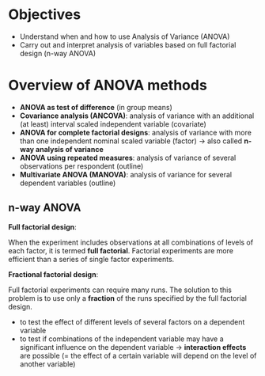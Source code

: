 
# Objectives

* Understand when and how to use Analysis of Variance (ANOVA)
* Carry out and interpret analysis of variables based on full factorial design (n-way ANOVA)

# Overview of ANOVA methods

* **ANOVA as test of difference** (in group means)
* **Covariance analysis (ANCOVA)**: analysis of variance with an additional (at least) interval scaled independent variable (covariate)
* **ANOVA for complete factorial designs**: analysis of variance with more than one independent nominal scaled variable (factor) $\rightarrow$ also called **n-way analysis of variance**
* **ANOVA using repeated measures**: analysis of variance of several observations per respondent (outline)
* **Multivariate ANOVA (MANOVA)**: analysis of variance for several dependent variables (outline)

## n-way ANOVA

**Full factorial design**:

When the experiment includes observations at all combinations of levels of each factor, it is termed **full factorial**. Factorial experiments are more efficient than a series of single factor experiments.

**Fractional factorial design**:

Full factorial experiments can require many runs. The solution to this problem is to use only a **fraction** of the runs specified by the full factorial design.

* to test the effect of different levels of several factors on a dependent variable
* to test if combinations of the independent variable may have a significant influence on the dependent variable &rarr; **interaction effects** are possible (= the effect of a certain variable will depend on the level of another variable)
